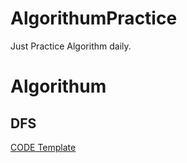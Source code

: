 # AlgorithumPractice
Just Practice Algorithm daily.

 
# Algorithum

## DFS

[CODE Template](https://github.com/JinL0/AlgorithumPractice/blob/master/DFS/Template.md)